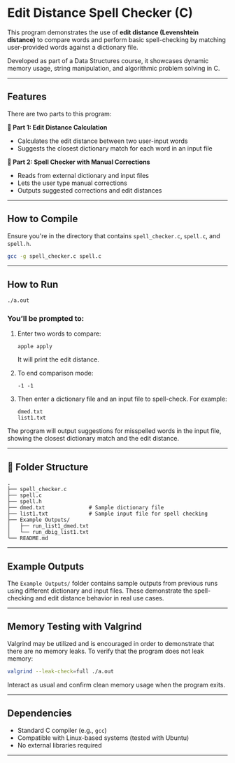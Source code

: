 # Edit Distance Spell Checker (C)

This program demonstrates the use of **edit distance (Levenshtein distance)** to compare words and perform basic spell-checking by matching user-provided words against a dictionary file.

Developed as part of a Data Structures course, it showcases dynamic memory usage, string manipulation, and algorithmic problem solving in C.

---

## Features

There are two parts to this program:

**🔹 Part 1: Edit Distance Calculation**
- Calculates the edit distance between two user-input words
- Suggests the closest dictionary match for each word in an input file

**🔹 Part 2: Spell Checker with Manual Corrections**
- Reads from external dictionary and input files
- Lets the user type manual corrections 
- Outputs suggested corrections and edit distances

---

## How to Compile

Ensure you're in the directory that contains `spell_checker.c`, `spell.c`, and `spell.h`.

```bash
gcc -g spell_checker.c spell.c 
```


---

## How to Run

```bash
./a.out
```

### You’ll be prompted to:

1. Enter two words to compare:
   ```
   apple apply
   ```
   It will print the edit distance.

2. To end comparison mode:
   ```
   -1 -1
   ```

3. Then enter a dictionary file and an input file to spell-check. For example:
   ```
   dmed.txt
   list1.txt
   ```

The program will output suggestions for misspelled words in the input file, showing the closest dictionary match and the edit distance.

---

## 📁 Folder Structure

```
.
├── spell_checker.c
├── spell.c
├── spell.h
├── dmed.txt              # Sample dictionary file
├── list1.txt             # Sample input file for spell checking
├── Example Outputs/
│   ├── run_list1_dmed.txt
│   └── run_dbig_list1.txt
└── README.md
```

---

## Example Outputs

The `Example Outputs/` folder contains sample outputs from previous runs using different dictionary and input files. These demonstrate the spell-checking and edit distance behavior in real use cases.

---

## Memory Testing with Valgrind

Valgrind may be utilized and is encouraged in order to demonstrate that there are no memory  leaks. To verify that the program does not leak memory:

```bash
valgrind --leak-check=full ./a.out
```

Interact as usual and confirm clean memory usage when the program exits.

---

## Dependencies

- Standard C compiler (e.g., `gcc`)
- Compatible with Linux-based systems (tested with Ubuntu)
- No external libraries required

---

